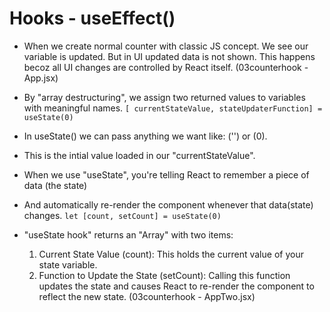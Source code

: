 # Hooks - useEffect()

- When we create normal counter with classic JS concept. We see our variable is updated. But in UI updated data is not shown. This happens becoz all UI changes are controlled by React itself. (03counterhook - App.jsx)


- By "array destructuring", we assign two returned values to variables with meaningful names.
  ```[ currentStateValue, stateUpdaterFunction] = useState(0)```


- In useState() we can pass anything we want like: ('') or (0).
- This is the intial value loaded in our "currentStateValue".


- When we use "useState", you're telling React to remember a piece of data (the state)
- And automatically re-render the component whenever that data(state) changes.
  ```let [count, setCount] = useState(0)```


- "useState hook" returns an "Array" with two items:
  1. Current State Value (count): This holds the current value of your state variable.
  2. Function to Update the State (setCount): Calling this function updates the state and causes React to re-render the component to reflect the new state. (03counterhook - AppTwo.jsx)
